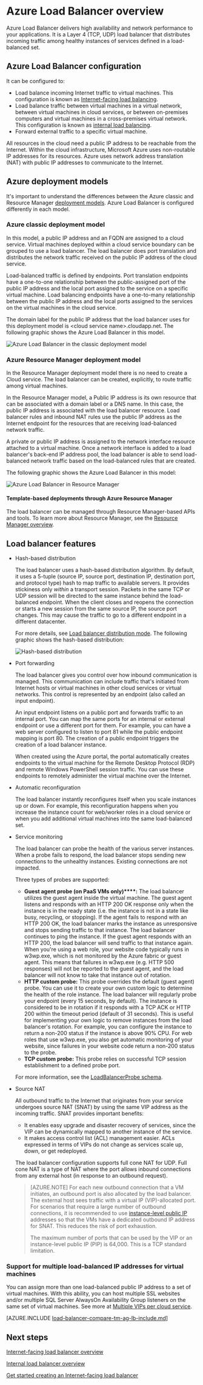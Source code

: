 <properties
   pageTitle="Azure Load Balancer overview | Microsoft Azure"
   description="Overview of Azure Load Balancer features, architecture, and implementation. Learn how the load balancer works and leverage it in the cloud."
   services="load-balancer"
   documentationCenter="na"
   authors="sdwheeler"
   manager="carmonm"
   editor="" />
<tags
   ms.service="load-balancer"
   ms.devlang="na"
   ms.topic="article"
   ms.tgt_pltfrm="na"
   ms.workload="infrastructure-services"
   ms.date="08/22/2016"
   ms.author="sewhee" />

# Azure Load Balancer overview

Azure Load Balancer delivers high availability and network performance to your applications. It is a Layer 4 (TCP, UDP) load balancer that distributes incoming traffic among healthy instances of services defined in a load-balanced set.

## Azure Load Balancer configuration

It can be configured to:

* Load balance incoming Internet traffic to virtual machines. This configuration is known as [Internet-facing load balancing](load-balancer-internet-overview.md).
* Load balance traffic between virtual machines in a virtual network, between virtual machines in cloud services, or between on-premises computers and virtual machines in a cross-premises virtual network. This configuration is known as [internal load balancing](load-balancer-internal-overview.md).
* Forward external traffic to a specific virtual machine.

All resources in the cloud need a public IP address to be reachable from the Internet. Within the cloud infrastructure, Microsoft Azure uses non-routable IP addresses for its resources. Azure uses network address translation (NAT) with public IP addresses to communicate to the Internet.

## Azure deployment models

It's important to understand the differences between the Azure classic and Resource Manager [deployment models](../resource-manager-deployment-model.md). Azure Load Balancer is configured differently in each model.

### Azure classic deployment model

In this model, a public IP address and an FQDN are assigned to a cloud service. Virtual machines deployed within a cloud service boundary can be grouped to use a load balancer. The load balancer does port translation and distributes the network traffic received on the public IP address of the cloud service.

Load-balanced traffic is defined by endpoints. Port translation endpoints have a one-to-one relationship between the public-assigned port of the public IP address and the local port assigned to the service on a specific virtual machine. Load balancing endpoints have a one-to-many relationship between the public IP address and the local ports assigned to the services on the virtual machines in the cloud service.

The domain label for the public IP address that the load balancer uses for this deployment model is \<cloud service name\>.cloudapp.net. The following graphic shows the Azure Load Balancer in this model.

![Azure Load Balancer in the classic deployment model](./media/load-balancer-overview/asm-lb.png)

### Azure Resource Manager deployment model

In the Resource Manager deployment model there is no need to create a Cloud service. The load balancer can be created, explicitly, to route traffic among virtual machines.

In the Resource Manager model, a Public IP address is its own resource that can be associated with a domain label or a DNS name. In this case, the public IP address is associated with the load balancer resource. Load balancer rules and inbound NAT rules use the public IP address as the Internet endpoint for the resources that are receiving load-balanced network traffic.

A private or public IP address is assigned to the network interface resource attached to a virtual machine. Once a network interface is added to a load balancer's back-end IP address pool, the load balancer is able to send load-balanced network traffic based on the load-balanced rules that are created.

The following graphic shows the Azure Load Balancer in this model:

![Azure Load Balancer in Resource Manager](./media/load-balancer-overview/arm-lb.png)

#### Template-based deployments through Azure Resource Manager

The load balancer can be managed through Resource Manager-based APIs and tools. To learn more about Resource Manager, see the [Resource Manager overview](../azure-resource-manager/resource-group-overview.md).

## Load balancer features

* Hash-based distribution

    The load balancer uses a hash-based distribution algorithm. By default, it uses a 5-tuple (source IP, source port, destination IP, destination port, and protocol type) hash to map traffic to available servers. It provides stickiness only *within* a transport session. Packets in the same TCP or UDP session will be directed to the same instance behind the load-balanced endpoint. When the client closes and reopens the connection or starts a new session from the same source IP, the source port changes. This may cause the traffic to go to a different endpoint in a different datacenter.

    For more details, see [Load balancer distribution mode](load-balancer-distribution-mode.md). The following graphic shows the hash-based distribution:

    ![Hash-based distribution](./media/load-balancer-overview/load-balancer-distribution.png)

* Port forwarding

    The load balancer gives you control over how inbound communication is managed. This communication can include traffic that's initiated from Internet hosts or virtual machines in other cloud services or virtual networks. This control is represented by an endpoint (also called an input endpoint).

    An input endpoint listens on a public port and forwards traffic to an internal port. You can map the same ports for an internal or external endpoint or use a different port for them. For example, you can have a web server configured to listen to port 81 while the public endpoint mapping is port 80. The creation of a public endpoint triggers the creation of a load balancer instance.

    When created using the Azure portal, the portal automatically creates endpoints to the virtual machine for the Remote Desktop Protocol (RDP) and remote Windows PowerShell session traffic. You can use these endpoints to remotely administer the virtual machine over the Internet.

* Automatic reconfiguration

    The load balancer instantly reconfigures itself when you scale instances up or down. For example, this reconfiguration happens when you increase the instance count for web/worker roles in a cloud service or when you add additional virtual machines into the same load-balanced set.

* Service monitoring

    The load balancer can probe the health of the various server instances. When a probe fails to respond, the load balancer stops sending new connections to the unhealthy instances. Existing connections are not impacted.

    Three types of probes are supported:

    + **Guest agent probe (on PaaS VMs only)****:** The load balancer utilizes the guest agent inside the virtual machine. The guest agent listens and responds with an HTTP 200 OK response only when the instance is in the ready state (i.e. the instance is not in a state like busy, recycling, or stopping). If the agent fails to respond with an HTTP 200 OK, the load balancer marks the instance as unresponsive and stops sending traffic to that instance. The load balancer continues to ping the instance. If the guest agent responds with an HTTP 200, the load balancer will send traffic to that instance again. When you're using a web role, your website code typically runs in w3wp.exe, which is not monitored by the Azure fabric or guest agent. This means that failures in w3wp.exe (e.g. HTTP 500 responses) will not be reported to the guest agent, and the load balancer will not know to take that instance out of rotation.
    + **HTTP custom probe:** This probe overrides the default (guest agent) probe. You can use it to create your own custom logic to determine the health of the role instance. The load balancer will regularly probe your endpoint (every 15 seconds, by default). The instance is considered to be in rotation if it responds with a TCP ACK or HTTP 200 within the timeout period (default of 31 seconds). This is useful for implementing your own logic to remove instances from the load balancer's rotation. For example, you can configure the instance to return a non-200 status if the instance is above 90% CPU. For web roles that use w3wp.exe, you also get automatic monitoring of your website, since failures in your website code return a non-200 status to the probe.
    + **TCP custom probe:** This probe relies on successful TCP session establishment to a defined probe port.

    For more information, see the [LoadBalancerProbe schema](https://msdn.microsoft.com/library/azure/jj151530.aspx).

* Source NAT

    All outbound traffic to the Internet that originates from your service undergoes source NAT (SNAT) by using the same VIP address as the incoming traffic. SNAT provides important benefits:

    + It enables easy upgrade and disaster recovery of services, since the VIP can be dynamically mapped to another instance of the service.
    + It makes access control list (ACL) management easier. ACLs expressed in terms of VIPs do not change as services scale up, down, or get redeployed.

    The load balancer configuration supports full cone NAT for UDP. Full cone NAT is a type of NAT where the port allows inbound connections from any external host (in response to an outbound request).


    >[AZURE.NOTE] For each new outbound connection that a VM initiates, an outbound port is also allocated by the load balancer. The external host sees traffic with a virtual IP (VIP)-allocated port. For scenarios that require a large number of outbound connections, it is recommended to use [instance-level public IP](../virtual-network/virtual-networks-instance-level-public-ip.md) addresses so that the VMs have a dedicated outbound IP address for SNAT. This reduces the risk of port exhaustion.
    >
    >The maximum number of ports that can be used by the VIP or an instance-level public IP (PIP) is 64,000. This is a TCP standard limitation.


### Support for multiple load-balanced IP addresses for virtual machines

You can assign more than one load-balanced public IP address to a set of virtual machines. With this ability, you can host multiple SSL websites and/or multiple SQL Server AlwaysOn Availability Group listeners on the same set of virtual machines. See more at [Multiple VIPs per cloud service](load-balancer-multivip.md).

[AZURE.INCLUDE [load-balancer-compare-tm-ag-lb-include.md](../../includes/load-balancer-compare-tm-ag-lb-include.md)]

## Next steps

[Internet-facing load balancer overview](load-balancer-internet-overview.md)

[Internal load balancer overview](load-balancer-internal-overview.md)

[Get started creating an Internet-facing load balancer](load-balancer-get-started-internet-arm-ps.md)